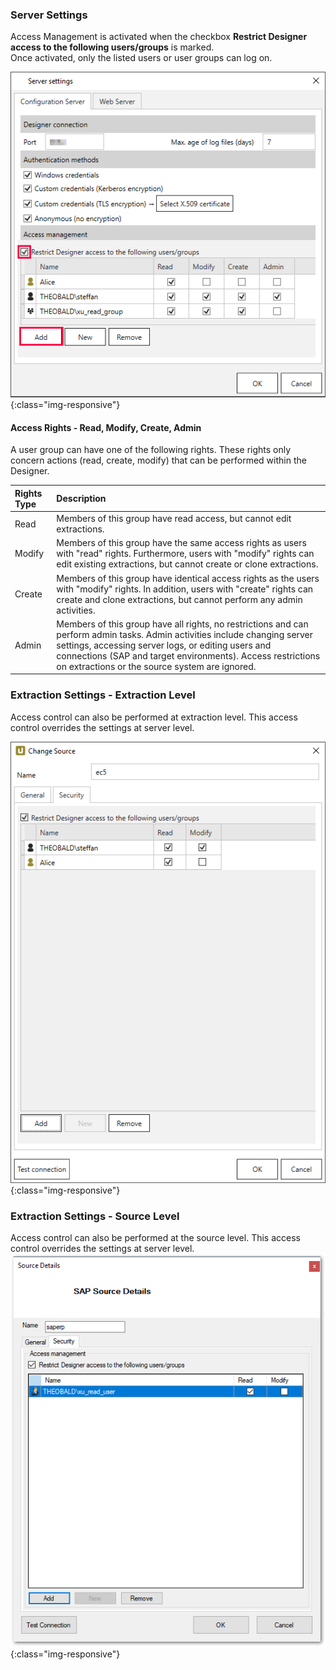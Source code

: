 ### Server Settings
Access Management is activated when the checkbox **Restrict Designer access to the following users/groups** is marked. <br>
Once activated, only the listed users or user groups can log on.

![Server-Settings_](/img/content/Server-Settings.png){:class="img-responsive"}

#### Access Rights - Read, Modify, Create, Admin
A user group can have one of the following rights. These rights only concern actions (read, create, modify) that can be performed within the Designer. 

|Rights Type | Description| 
| :--------  | :-------|
|Read | Members of this group have read access, but cannot edit extractions.|
|Modify | Members of this group have the same access rights as users with "read" rights. Furthermore, users with "modify" rights can edit existing extractions, but cannot create or clone extractions.|
|Create |  Members of this group have identical access rights as the users with "modify" rights. In addition, users with "create" rights can create and clone extractions, but cannot perform any admin activities.|
| Admin| Members of this group have all rights, no restrictions and can perform admin tasks. Admin activities include changing server settings, accessing server logs, or editing users and connections (SAP and target environments). Access restrictions on extractions or the source system are ignored.|



### Extraction Settings - Extraction Level
Access control can also be performed at extraction level. This access control overrides the settings at server level.

![Server-Settings_](/img/content/XU_Extraction_Security.png){:class="img-responsive"}


### Extraction Settings - Source Level
Access control can also be performed at the source level. This access control overrides the settings at server level.
![Server-Settings_](/img/content/XU_Extraction_Security2.png){:class="img-responsive"}



